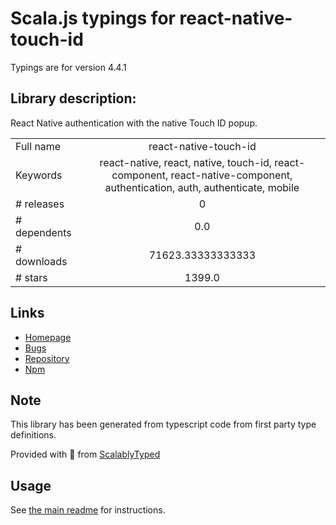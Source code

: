 
# Scala.js typings for react-native-touch-id

Typings are for version 4.4.1

## Library description:
React Native authentication with the native Touch ID popup.

|                    |                 |
| ------------------ | :-------------: |
| Full name          | react-native-touch-id |
| Keywords           | react-native, react, native, touch-id, react-component, react-native-component, authentication, auth, authenticate, mobile |
| # releases         | 0 |
| # dependents       | 0.0 |
| # downloads        | 71623.33333333333 |
| # stars            | 1399.0 |

## Links
- [Homepage](https://github.com/naoufal/react-native-touch-id)
- [Bugs](https://github.com/naoufal/react-native-touch-id/issues)
- [Repository](https://github.com/naoufal/react-native-touch-id)
- [Npm](https://www.npmjs.com/package/react-native-touch-id)
    


## Note
This library has been generated from typescript code from first party type definitions.

Provided with :purple_heart: from [ScalablyTyped](https://github.com/oyvindberg/ScalablyTyped)

## Usage
See [the main readme](../../readme.md) for instructions.


